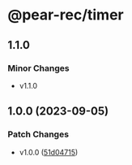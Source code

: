 # @pear-rec/timer

## 1.1.0

### Minor Changes

- v1.1.0

## 1.0.0 (2023-09-05)

### Patch Changes

- v1.0.0 ([51d04715](https://github.com/SnipTaker/pear-rec/commit/51d04715b7f2277185ebdb6dfa78527c70b11f03))
